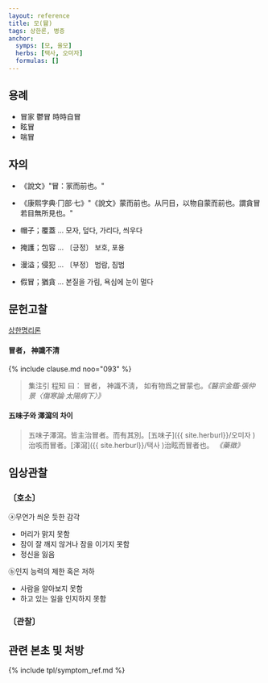 ```yaml
---
layout: reference
title: 모(冒)
tags: 상한론, 병증
anchor:
  symps: [모, 울모]
  herbs: [택사, 오미자]
  formulas: []
---
```



## 용례

* 冒家 鬱冒 時時自冒
* 眩冒
* 喘冒

## 자의

* 《說文》"冒：冡而前也。"
* 《康熙字典·冂部·七》"《說文》蒙而前也。从冃目，以物自蒙而前也。謂貪冒若目無所見也。"

* 帽子；覆蓋 ... 모자, 덮다, 가리다, 씌우다
* 掩護；包容 ... 〔긍정〕 보호, 포용
* 漫溢；侵犯 ... 〔부정〕 범람, 침범
* 假冒；猶貪 ... 본질을 가림, 욕심에 눈이 멀다


## 문헌고찰

[상한명리론]({{site.baseurl}}/reference/Books/Etc/상한명리론#울모)

#### 冒者， 神識不清

{% include clause.md noo="093" %}
> 集注引 程知 曰： 冒者， 神識不淸， 如有物爲之冒蒙也。_《醫宗金鑑‧張仲景〈傷寒論‧太陽病下〉》_

#### 五味子와 澤瀉의 차이

> 五味子澤瀉。皆主治冒者。而有其別。[五味子]({{ site.herburl}}/오미자 )治咳而冒者。[澤瀉]({{ site.herburl}}/택사 )治眩而冒者也。 _《藥徵》_


## 임상관찰

### 〔호소〕

ⓐ무언가 씌운 듯한 감각
* 머리가 맑지 못함
* 잠이 잘 깨지 않거나 잠을 이기지 못함
* 정신을 잃음

ⓑ인지 능력의 제한 혹은 저하
* 사람을 알아보지 못함
* 하고 있는 일을 인지하지 못함

### 〔관찰〕




## 관련 본초 및 처방


{% include tpl/symptom_ref.md %}
